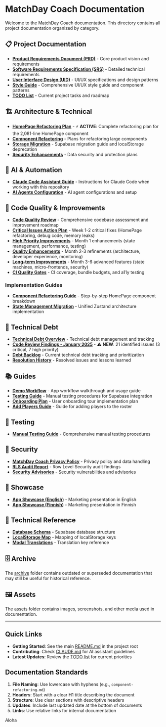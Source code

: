 # MatchDay Coach Documentation

Welcome to the MatchDay Coach documentation. This directory contains all project documentation organized by category.

## 📋 Project Documentation

- **[Product Requirements Document (PRD)](project/PRD.md)** - Core product vision and requirements
- **[Software Requirements Specification (SRS)](project/SRS.md)** - Detailed technical requirements
- **[User Interface Design (UID)](project/UID.md)** - UI/UX specifications and design patterns
- **[Style Guide](project/STYLE_GUIDE.md)** - Comprehensive UI/UX style guide and component patterns
- **[TODO List](project/TODO.md)** - Current project tasks and roadmap

## 🏗️ Architecture & Technical

- **[HomePage Refactoring Plan](architecture/HOMEPAGE_REFACTORING_PLAN.md)** - ⚡ **ACTIVE**: Complete refactoring plan for the 2,081-line HomePage component
- **[Component Refactoring](architecture/component-refactoring.md)** - Plans for refactoring large components
- **[Storage Migration](architecture/storage-migration.md)** - Supabase migration guide and localStorage deprecation
- **[Security Enhancements](architecture/security.md)** - Data security and protection plans

## 🤖 AI & Automation

- **[Claude Code Assistant Guide](ai/CLAUDE.md)** - Instructions for Claude Code when working with this repository
- **[AI Agents Configuration](ai/AGENTS.md)** - AI agent configurations and setup

## 🚀 Code Quality & Improvements

- **[Code Quality Review](quality/CODE_QUALITY_REVIEW.md)** - Comprehensive codebase assessment and improvement roadmap
- **[Critical Issues Action Plan](quality/CRITICAL_ISSUES_ACTION_PLAN.md)** - Week 1-2 critical fixes (HomePage refactoring, debug code, memory leaks)
- **[High Priority Improvements](quality/HIGH_PRIORITY_IMPROVEMENTS.md)** - Month 1 enhancements (state management, performance, testing)
- **[Quality Enhancements](quality/QUALITY_ENHANCEMENTS.md)** - Month 2-3 refinements (architecture, developer experience, monitoring)
- **[Long-term Improvements](quality/LONG_TERM_IMPROVEMENTS.md)** - Month 3-6 advanced features (state machines, micro-frontends, security)
- **[CI Quality Gates](quality/CI_QUALITY_GATES.md)** - CI coverage, bundle budgets, and a11y testing

### Implementation Guides
- **[Component Refactoring Guide](quality/guides/COMPONENT_REFACTORING_GUIDE.md)** - Step-by-step HomePage component breakdown
- **[State Management Migration](quality/guides/STATE_MANAGEMENT_MIGRATION.md)** - Unified Zustand architecture implementation

## 🔧 Technical Debt

- **[Technical Debt Overview](technical-debt/README.md)** - Technical debt management and tracking
- **[Code Review Findings - January 2025](technical-debt/code-review-findings-2025-01.md)** - ⚠️ **NEW**: 21 identified issues (3 critical, 7 high priority)
- **[Debt Backlog](technical-debt/debt-backlog.md)** - Current technical debt tracking and prioritization
- **[Resolution History](technical-debt/resolution-history.md)** - Resolved issues and lessons learned

## 📚 Guides

- **[Demo Workflow](guides/demo-workflow.md)** - App workflow walkthrough and usage guide
- **[Testing Guide](guides/testing-guide.md)** - Manual testing procedures for Supabase integration
- **[Onboarding Plan](guides/onboarding.md)** - User onboarding tour implementation plan
- **[Add Players Guide](guides/add-players.md)** - Guide for adding players to the roster

## 🧪 Testing

- **[Manual Testing Guide](testing/MANUAL_TESTING_GUIDE.md)** - Comprehensive manual testing procedures

## 🔐 Security

- **[MatchDay Coach Privacy Policy](security/MatchDay_Coach_Privacy_Policy.md)** - Privacy policy and data handling
- **[RLS Audit Report](security/RLS_AUDIT_REPORT.md)** - Row Level Security audit findings
- **[Security Advisories](security/SECURITY_ADVISORIES.md)** - Security vulnerabilities and advisories

## 🎯 Showcase

- **[App Showcase (English)](showcase/app-showcase-en.md)** - Marketing presentation in English
- **[App Showcase (Finnish)](showcase/app-showcase-fi.md)** - Marketing presentation in Finnish

## 📖 Technical Reference

- **[Database Schema](reference/database-schema.md)** - Supabase database structure
- **[LocalStorage Map](reference/localStorage-map.json)** - Mapping of localStorage keys
- **[Modal Translations](reference/modal-translations.md)** - Translation key reference

## 🗄️ Archive

The [archive](archive/) folder contains outdated or superseded documentation that may still be useful for historical reference.

## 🖼️ Assets

The [assets](assets/) folder contains images, screenshots, and other media used in documentation.

---

## Quick Links

- **Getting Started**: See the main [README.md](../README.md) in the project root
- **Contributing**: Check [CLAUDE.md](ai/CLAUDE.md) for AI assistant guidelines
- **Latest Updates**: Review the [TODO list](project/TODO.md) for current priorities

## Documentation Standards

1. **File Naming**: Use lowercase with hyphens (e.g., `component-refactoring.md`)
2. **Headers**: Start with a clear H1 title describing the document
3. **Structure**: Use clear sections with descriptive headers
4. **Updates**: Include last updated date at the bottom of documents
5. **Links**: Use relative links for internal documentation


Aloha